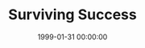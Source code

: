 ---
layout: series
series: "Surviving Success"
permalink: "/surviving-success/"
title: "Surviving Success"
date: 1999-01-31 00:00:00
endDate: 1999-02-14 00:00:00
description: "God wants you to be successful! Here's some helpful information to keep you from getting burned out. "
src: "http://s3.amazonaws.com/crossroads-media/images/legacy/content/GenericCrnerSign.jpg"
---